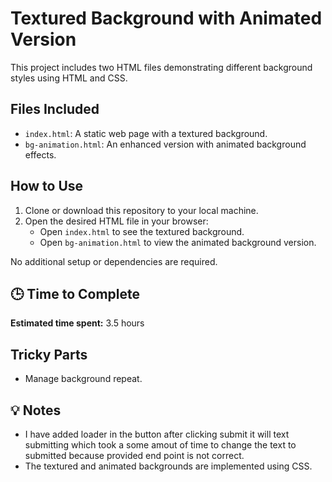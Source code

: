 # Textured Background with Animated Version

This project includes two HTML files demonstrating different background styles using HTML and CSS.

## Files Included
- `index.html`: A static web page with a textured background.
- `bg-animation.html`: An enhanced version with animated background effects.

## How to Use
1. Clone or download this repository to your local machine.
2. Open the desired HTML file in your browser:
   - Open `index.html` to see the textured background.
   - Open `bg-animation.html` to view the animated background version.

No additional setup or dependencies are required.

## 🕒 Time to Complete

**Estimated time spent:** 3.5 hours

## Tricky Parts
- Manage background repeat. 

## 💡 Notes
- I have added loader in the button after clicking submit it will text submitting which took a some amout of time to change the text to submitted because provided end point is not correct.
- The textured and animated backgrounds are implemented using CSS.

